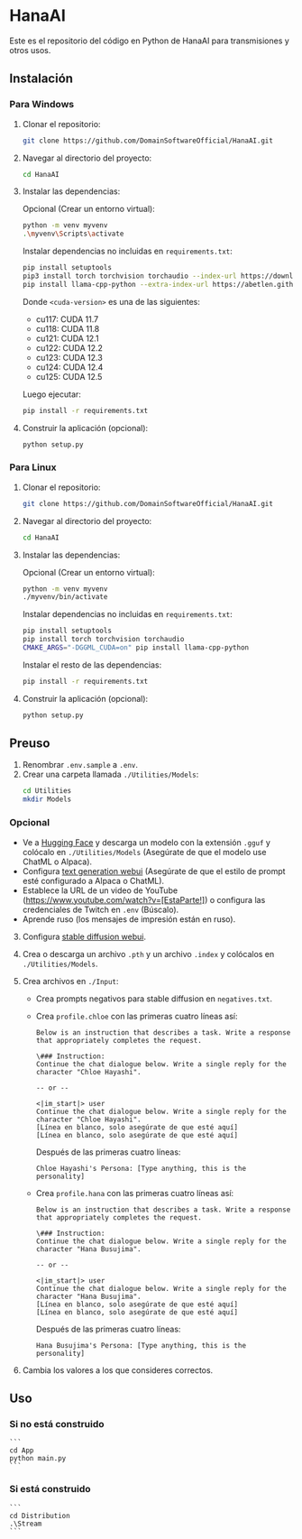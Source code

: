 # HanaAI

Este es el repositorio del código en Python de HanaAI para transmisiones y otros usos.

## Instalación

### Para Windows

1. Clonar el repositorio:
    ```bash
    git clone https://github.com/DomainSoftwareOfficial/HanaAI.git
    ```
2. Navegar al directorio del proyecto:
    ```bash
    cd HanaAI
    ```
3. Instalar las dependencias:

    Opcional (Crear un entorno virtual):
    ```bash
    python -m venv myvenv
    .\myvenv\Scripts\activate
    ```

    Instalar dependencias no incluidas en `requirements.txt`:
    ```bash
    pip install setuptools
    pip3 install torch torchvision torchaudio --index-url https://download.pytorch.org/whl/<cuda-version>
    pip install llama-cpp-python --extra-index-url https://abetlen.github.io/llama-cpp-python/whl/<cuda-version>
    ```

    Donde `<cuda-version>` es una de las siguientes:

    - cu117: CUDA 11.7
    - cu118: CUDA 11.8
    - cu121: CUDA 12.1
    - cu122: CUDA 12.2
    - cu123: CUDA 12.3
    - cu124: CUDA 12.4
    - cu125: CUDA 12.5

    Luego ejecutar:
    ```bash
    pip install -r requirements.txt
    ```

4. Construir la aplicación (opcional):
    ```bash
    python setup.py
    ```

### Para Linux

1. Clonar el repositorio:
    ```bash
    git clone https://github.com/DomainSoftwareOfficial/HanaAI.git
    ```
2. Navegar al directorio del proyecto:
    ```bash
    cd HanaAI
    ```
3. Instalar las dependencias:

    Opcional (Crear un entorno virtual):
    ```bash
    python -m venv myvenv
    ./myvenv/bin/activate
    ```

    Instalar dependencias no incluidas en `requirements.txt`:
    ```bash
    pip install setuptools
    pip install torch torchvision torchaudio
    CMAKE_ARGS="-DGGML_CUDA=on" pip install llama-cpp-python
    ```

    Instalar el resto de las dependencias:
    ```bash
    pip install -r requirements.txt
    ```

4. Construir la aplicación (opcional):
    ```bash
    python setup.py
    ```

## Preuso

1. Renombrar `.env.sample` a `.env`.
2. Crear una carpeta llamada `./Utilities/Models`:
    ```bash
    cd Utilities
    mkdir Models
    ```

### Opcional

- Ve a [Hugging Face](https://huggingface.co) y descarga un modelo con la extensión `.gguf` y colócalo en `./Utilities/Models` (Asegúrate de que el modelo use ChatML o Alpaca).
- Configura [text generation webui](https://github.com/oobabooga/text-generation-webui) (Asegúrate de que el estilo de prompt esté configurado a Alpaca o ChatML).
- Establece la URL de un video de YouTube (https://www.youtube.com/watch?v=[EstaParte!]) o configura las credenciales de Twitch en `.env` (Búscalo).
- Aprende ruso (los mensajes de impresión están en ruso).

3. Configura [stable diffusion webui](https://github.com/AUTOMATIC1111/stable-diffusion-webui).
4. Crea o descarga un archivo `.pth` y un archivo `.index` y colócalos en `./Utilities/Models`.
5. Crea archivos en `./Input`:
    - Crea prompts negativos para stable diffusion en `negatives.txt`.
    - Crea `profile.chloe` con las primeras cuatro líneas así:
        ```
        Below is an instruction that describes a task. Write a response that appropriately completes the request.

        \### Instruction:
        Continue the chat dialogue below. Write a single reply for the character "Chloe Hayashi".

        -- or --

        <|im_start|> user
        Continue the chat dialogue below. Write a single reply for the character "Chloe Hayashi".
        [Línea en blanco, solo asegúrate de que esté aquí]
        [Línea en blanco, solo asegúrate de que esté aquí]
        ```

        Después de las primeras cuatro líneas:
        ```
        Chloe Hayashi's Persona: [Type anything, this is the personality]
        ```
    - Crea `profile.hana` con las primeras cuatro líneas así:
        ```
        Below is an instruction that describes a task. Write a response that appropriately completes the request.

        \### Instruction:
        Continue the chat dialogue below. Write a single reply for the character "Hana Busujima".

        -- or --

        <|im_start|> user
        Continue the chat dialogue below. Write a single reply for the character "Hana Busujima".
        [Línea en blanco, solo asegúrate de que esté aquí]
        [Línea en blanco, solo asegúrate de que esté aquí]
        ```

        Después de las primeras cuatro líneas:
        ```
        Hana Busujima's Persona: [Type anything, this is the personality]
        ```

6. Cambia los valores a los que consideres correctos.

## Uso

### Si no está construido
    ```
    cd App
    python main.py  
    ```

### Si está construido
    ```
    cd Distribution
    .\Stream
    ```